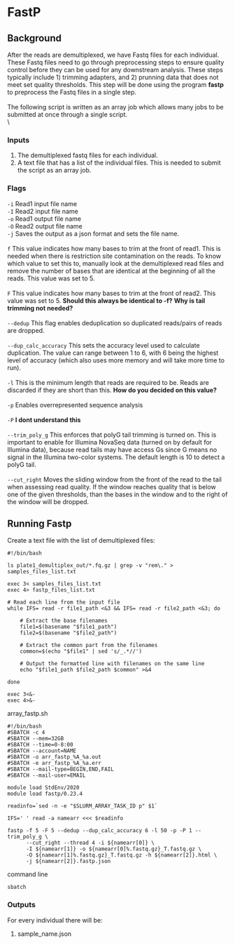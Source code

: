 # FastP

## Background
After the reads are demultiplexed, we have Fastq files for each individual. These Fastq files need to go through preprocessing steps to ensure quality control before they can be used for any downstream analysis. These steps typically include 1) trimming adapters, and 2) prunning data that does not meet set quality thresholds. This step will be done using the program **fastp** to preprocess the Fastq files in a single step.  \
  \
The following script is written as an array job which allows many jobs to be submitted at once through a single script.     
  \
### Inputs
1. The demultiplexed fastq files for each individual.
2. A text file that has a list of the individual files. This is needed to submit the script as an array job.
### Flags
`-i` Read1 input file name  \
`-I` Read2 input file name  \
`-o` Read1 output file name  \
`-O` Read2 output file name  \
`-j` Saves the output as a json format and sets the file name.  \
  \
`f` This value indicates how many bases to trim at the front of read1. This is needed when there is restriction site contamination on the reads. To know which value to set this to, manually look at the demultiplexed read files and remove the number of bases that are identical at the beginning of all the reads. This value was set to 5.  \
  \
`F` This value indicates how many bases to trim at the front of read2. This value was set to 5. **Should this always be identical to -f?**  **Why is tail trimming not needed?**  \
  \
`--dedup` This flag enables deduplication so duplicated reads/pairs of reads are dropped.  \
  \
`--dup_calc_accuracy` This sets the accuracy level used to calculate duplication. The value can range between 1 to 6, with 6 being the highest level of accuracy (which also uses more memory and will take more time to run).  \
  \
`-l` This is the minimum length that reads are required to be. Reads are discarded if they are short than this. **How do you decided on this value?**  \
  \
`-p` Enables overrepresented sequence analysis  \
  \
`-P` **I dont understand this**  \
  \
`--trim_poly_g` This enforces that polyG tail trimming is turned on. This is important to enable for Illumina NovaSeq data (turned on by default for Illumina data), because read tails may have access Gs since G means no signal in the Illumina two-color systems. The default length is 10 to detect a polyG tail.   \
  \
`--cut_right` Moves the sliding window from the front of the read to the tail when assessing read quality. If the window reaches quality that is below one of the given thresholds, than the bases in the window and to the right of the window will be dropped. 

## Running Fastp
Create a text file with the list of demultiplexed files:
```
#!/bin/bash

ls plate1_demultiplex_out/*.fq.gz | grep -v "rem\." > samples_files_list.txt

exec 3< samples_files_list.txt
exec 4> fastp_files_list.txt

# Read each line from the input file
while IFS= read -r file1_path <&3 && IFS= read -r file2_path <&3; do

    # Extract the base filenames
    file1=$(basename "$file1_path")
    file2=$(basename "$file2_path")

    # Extract the common part from the filenames
    common=$(echo "$file1" | sed 's/_.*//')

    # Output the formatted line with filenames on the same line
    echo "$file1_path $file2_path $common" >&4

done

exec 3<&-
exec 4>&-
```

array_fastp.sh
```
#!/bin/bash
#SBATCH -c 4
#SBATCH --mem=32GB
#SBATCH --time=0-8:00
#SBATCH --account=NAME
#SBATCH -o arr_fastp_%A_%a.out
#SBATCH -e arr_fastp_%A_%a.err
#SBATCH --mail-type=BEGIN,END,FAIL
#SBATCH --mail-user=EMAIL

module load StdEnv/2020
module load fastp/0.23.4

readinfo=`sed -n -e "$SLURM_ARRAY_TASK_ID p" $1`

IFS=' ' read -a namearr <<< $readinfo

fastp -f 5 -F 5 --dedup --dup_calc_accuracy 6 -l 50 -p -P 1 --trim_poly_g \
      --cut_right --thread 4 -i ${namearr[0]} \
      -I ${namearr[1]} -o ${namearr[0]%.fastq.gz}_T.fastq.gz \
      -O ${namearr[1]%.fastq.gz}_T.fastq.gz -h ${namearr[2]}.html \
	  -j ${namearr[2]}.fastp.json
```
command line
```
sbatch
```
### Outputs
For every individual there will be:
1) sample_name.json
